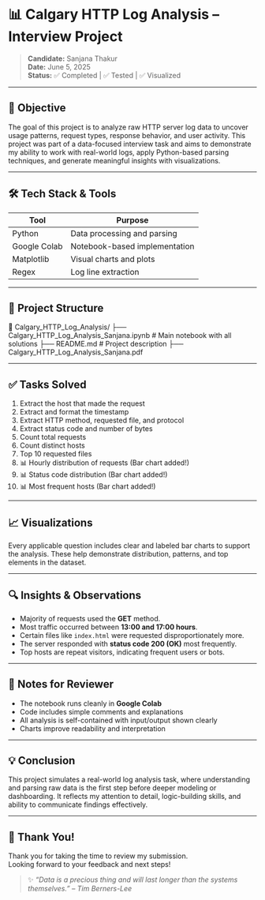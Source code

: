 # 📊 Calgary HTTP Log Analysis – Interview Project

> **Candidate:** Sanjana Thakur  
> **Date:** June 5, 2025  
> **Status:** ✅ Completed | ✅ Tested | ✅ Visualized

---

## 🎯 Objective

The goal of this project is to analyze raw HTTP server log data to uncover usage patterns, request types, response behavior, and user activity. This project was part of a data-focused interview task and aims to demonstrate my ability to work with real-world logs, apply Python-based parsing techniques, and generate meaningful insights with visualizations.

---

## 🛠️ Tech Stack & Tools

| Tool          | Purpose                        |
|---------------|--------------------------------|
| Python        | Data processing and parsing    |
| Google Colab  | Notebook-based implementation  |
| Matplotlib    | Visual charts and plots        |
| Regex         | Log line extraction            |

---

## 📂 Project Structure

📁 Calgary_HTTP_Log_Analysis/
├── Calgary_HTTP_Log_Analysis_Sanjana.ipynb # Main notebook with all solutions
├── README.md # Project description
├── Calgary_HTTP_Log_Analysis_Sanjana.pdf 

---

## ✅ Tasks Solved

1. Extract the host that made the request
2. Extract and format the timestamp
3. Extract HTTP method, requested file, and protocol
4. Extract status code and number of bytes
5. Count total requests
6. Count distinct hosts
7. Top 10 requested files
8. 📊 Hourly distribution of requests (Bar chart added!)
9. 📊 Status code distribution (Bar chart added!)
10. 📊 Most frequent hosts (Bar chart added!)

---

## 📈 Visualizations

Every applicable question includes clear and labeled bar charts to support the analysis. These help demonstrate distribution, patterns, and top elements in the dataset.

---

## 🔍 Insights & Observations

- Majority of requests used the **GET** method.
- Most traffic occurred between **13:00 and 17:00 hours**.
- Certain files like `index.html` were requested disproportionately more.
- The server responded with **status code 200 (OK)** most frequently.
- Top hosts are repeat visitors, indicating frequent users or bots.

---

## 📌 Notes for Reviewer

- The notebook runs cleanly in **Google Colab**
- Code includes simple comments and explanations
- All analysis is self-contained with input/output shown clearly
- Charts improve readability and interpretation

---

## 💡 Conclusion

This project simulates a real-world log analysis task, where understanding and parsing raw data is the first step before deeper modeling or dashboarding. It reflects my attention to detail, logic-building skills, and ability to communicate findings effectively.

---

## 🙏 Thank You!

Thank you for taking the time to review my submission.  
Looking forward to your feedback and next steps!

> ✨ _“Data is a precious thing and will last longer than the systems themselves.” – Tim Berners-Lee_

